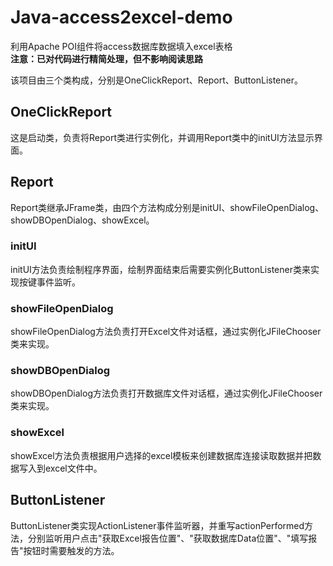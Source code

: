 # Java-access2excel-demo
利用Apache POI组件将access数据库数据填入excel表格  
**注意：已对代码进行精简处理，但不影响阅读思路**

该项目由三个类构成，分别是OneClickReport、Report、ButtonListener。  
## OneClickReport
这是启动类，负责将Report类进行实例化，并调用Report类中的initUI方法显示界面。
## Report
Report类继承JFrame类，由四个方法构成分别是initUI、showFileOpenDialog、showDBOpenDialog、showExcel。
### initUI
initUI方法负责绘制程序界面，绘制界面结束后需要实例化ButtonListener类来实现按键事件监听。
### showFileOpenDialog
showFileOpenDialog方法负责打开Excel文件对话框，通过实例化JFileChooser类来实现。
### showDBOpenDialog
showDBOpenDialog方法负责打开数据库文件对话框，通过实例化JFileChooser类来实现。
### showExcel
showExcel方法负责根据用户选择的excel模板来创建数据库连接读取数据并把数据写入到excel文件中。
## ButtonListener
ButtonListener类实现ActionListener事件监听器，并重写actionPerformed方法，分别监听用户点击"获取Excel报告位置"、"获取数据库Data位置"、"填写报告"按钮时需要触发的方法。
